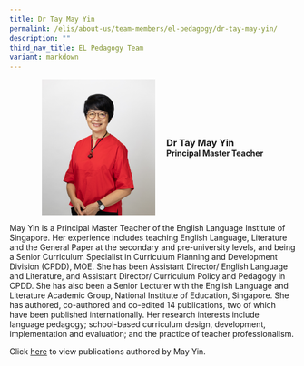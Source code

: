 ```yaml
---
title: Dr Tay May Yin
permalink: /elis/about-us/team-members/el-pedagogy/dr-tay-may-yin/
description: ""
third_nav_title: EL Pedagogy Team
variant: markdown
---
```

<div class="flex">
	<div class="imgCrop">
		<img src="/images/Team%20Members/May%20Yin_Use%20for%20website.jpg" class="m-0"></div>
		<div class="flex-col">
		<h3 class="m-0"><strong>Dr Tay May Yin</strong></h3>
		<strong>Principal Master Teacher</strong>
	</div>
	</div>

<style>
	.m-0 {
		margin: 0 !important;
	}
	.flex {
		display: flex;
		justify-content: center;
		align-items: center; 
		gap: 20px;
		flex-wrap: wrap;
	}
.imgCrop {
    width: 200px !important;
    aspect-ratio: 5/6;
	overflow: hidden;
}
	.flex-col {
		display: flex;
		flex-direction: column;
	}
</style>

May Yin is a Principal Master Teacher of the English Language Institute of Singapore. Her experience includes teaching English Language, Literature and the General Paper at the secondary and pre-university levels, and being a Senior Curriculum Specialist in Curriculum Planning and Development Division (CPDD), MOE. She has been Assistant Director/ English Language and Literature, and Assistant Director/ Curriculum Policy and Pedagogy in CPDD. She has also been a Senior Lecturer with the English Language and Literature Academic Group, National Institute of Education, Singapore. She has authored, co-authored and co-edited 14 publications, two of which have been published internationally. Her research interests include language pedagogy; school-based curriculum design, development, implementation and evaluation; and the practice of teacher professionalism.

Click&nbsp;[here](https://elis.moe.edu.sg/elis/about-us/team-members/staff-publications/tay-may-yin/)&nbsp;to view publications authored by May Yin.